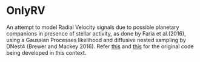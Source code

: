 # OnlyRV

An attempt to model Radial Velocity signals due to possible planetary companions in presence of stellar activity, as done by Faria et al.(2016), using a Gaussian Processes likelihood and diffusive nested sampling by DNest4 (Brewer and Mackey 2016).
Refer [this](https://github.com/eggplantbren/Exoplanet/blob/gp_quasiperiodic_noise) and [this](https://github.com/eggplantbren/DNest4) for the original code being developed in this context.
